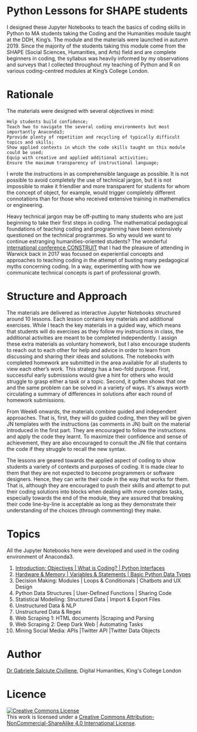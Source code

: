 # Python Lessons for SHAPE students
I designed these Jupyter Notebooks to teach the basics of coding skills in Python to MA students taking the Coding and the Humanities module taught at the DDH, King’s. The module and the materials were launched in autumn 2019. Since the majority of the students taking this module come from the SHAPE (Social Sciences, Humanities, and Arts) field and are complete beginners in coding, the syllabus was heavily informed by my observations and surveys that I collected throughout my teaching of Python and R on various coding-centred modules at King’s College London.

# Rationale
The materials were designed with several objectives in mind:

    Help students build confidence;
    Teach hwo to navigate the several coding environments but most importantly Anaconda3;
    Pprovide plenty of repetition and recycling of typically difficult topics and skills;
    Show applied contexts in which the code skills taught on this module could be used;
    Equip with creative and applied additional activities;
    Ensure the maximum transparency of instructional language;

I wrote the instructions in as comprehensible language as possible. It is not possible to avoid completely the use of technical jargon, but it is not impossible to make it friendlier and more transparent for students for whom the concept of object, for example, would trigger completely different connotations than for those who received extensive training in mathematics or engineering.

Heavy technical jargon may be off-putting to many students who are just beginning to take their first steps in coding. The mathematical pedagogical foundations of teaching coding and programming have been extensively questioned on the technical programmes. So why would we want to continue estranging humanities-oriented students? The wonderful [international conference CONSTRUIT](http://construit.org/conference/) that I had the pleasure of attending in Warwick back in 2017 was focused on experiential concepts and approaches to teaching coding in the attempt of busting many pedagogical myths concerning coding. In a way, experimenting with how we communicate technical concepts is part of professional growth.

# Structure and Approach
The materials are delivered as interactive Jupyter Notebooks structured around 10 lessons. Each lesson contains key materials and additional exercises. While I teach the key materials in a guided way, which means that students will do exercises as they follow my instructions in class, the additional activities are meant to be completed independently. I assign these extra materials as voluntary homework, but I also encourage students to reach out to each other for help and advice in order to learn from discussing and sharing their ideas and solutions. The notebooks with completed homework are submitted in the area available for all students to view each other’s work. This strategy has a two-fold purpose. First, successful early submissions would give a hint for others who would struggle to grasp either a task or a topic. Second, it goften shows that one and the same problem can be solved in a variety of ways. It's always worth circulating a summary of differences in solutions after each round of homework submissions.

From Week6 onwards, the materials combine guided and independent approaches. That is, first, they will do guided coding, then they will be given JN templates with the instructions (as comments in JN) built on the material introduced in the first part. They are encouraged to follow the instructions and apply the code they learnt. To maximize their confidence and sense of achievement, they are also encouraged to consult the JN file that contains the code if they struggle to recall the new syntax.

The lessons are geared towards the applied aspect of coding to show students a variety of contexts and purposes of coding. It is made clear to them that they are not expected to become programmers or software designers. Hence, they can write their code in the way that works for them. That is, although they are encouraged to push their skills and attempt to put their coding solutions into blocks when dealing with more complex tasks, especially towards the end of the module, they are assured that breaking their code line-by-line is acceptable as long as they demonstrate their understanding of the choices (through commenting) they make.

# Topics
All the Jupyter Notebooks here were developed and used in the coding environment of Anaconda3.

1. [Introduction: Objectives | What is Coding? | Python Interfaces](./01_Week1_Slides%20%26%20JN)
2. [Hardware & Memory | Variables & Statements | Basic Python Data Types](./02_Week2_JN%20%26%20images)
3. Decision Making: Modules | Loops & Conditionals | Chatbots and UX Design
4. Python Data Structures | User-Defined Functions | Sharing Code
5. Statistical Modelling: Structured Data | Import & Export Files
6. Unstructured Data & NLP
7. Unstructured Data & Regex
8. Web Scraping 1: HTML documents |Scraping and Parsing
9. Web Scraping 2: Deep Dark Web | Automating Tasks
10. Mining Social Media: APIs |Twitter API |Twitter Data Objects

# Author
[Dr Gabriele Salciute Civiliene](https://www.kcl.ac.uk/people/dr-gabriele-salciute-civiliene), Digital Humanities, King's College London

# Licence

<a rel="license" href="http://creativecommons.org/licenses/by-nc-sa/4.0/"><img alt="Creative Commons License" style="border-width:0" src="https://i.creativecommons.org/l/by-nc-sa/4.0/88x31.png" /></a><br />This work is licensed under a <a rel="license" href="http://creativecommons.org/licenses/by-nc-sa/4.0/">Creative Commons Attribution-NonCommercial-ShareAlike 4.0 International License</a>.
